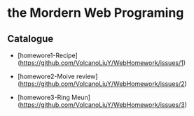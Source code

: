 # the Mordern Web Programing


##  Catalogue


* [homewore1-Recipe] (https://github.com/VolcanoLiuY/WebHomework/issues/1)

* [homewore2-Moive review] (https://github.com/VolcanoLiuY/WebHomework/issues/2)

* [homewore3-Ring Meun] (https://github.com/VolcanoLiuY/WebHomework/issues/3)


